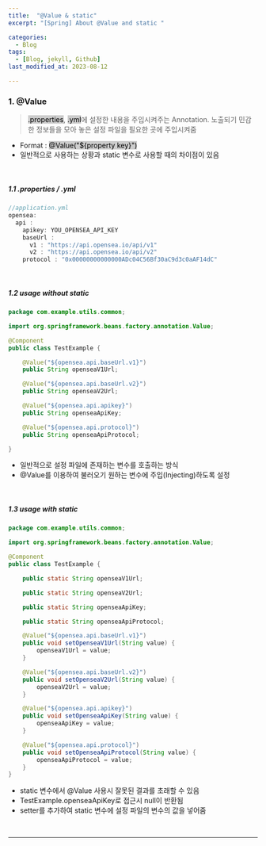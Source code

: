 ```yaml
---
title:  "@Value & static"
excerpt: "[Spring] About @Value and static "

categories:
  - Blog
tags:
  - [Blog, jekyll, Github]
last_modified_at: 2023-08-12

---
```

### 1. @Value

> <mark style="background-color:#cccccc">.properties</mark>, <mark style="background-color:#cccccc">.yml</mark>에 설정한 내용을 주입시켜주는 Annotation. 노출되기 민감한 정보들을 모아 놓은 설정 파일을 필요한 곳에 주입시켜줌

- Format : <mark style="background-color:#cccccc">@Value("${property key}")</mark>
- 일반적으로 사용하는 상황과 static 변수로 사용할 때의 차이점이 있음

<br />

##### 1.1  .properties / .yml


```java
//application.yml
opensea:
  api :
    apikey: YOU_OPENSEA_API_KEY
    baseUrl :
      v1 : "https://api.opensea.io/api/v1"
      v2 : "https://api.opensea.io/api/v2"
    protocol : "0x00000000000000ADc04C56Bf30aC9d3c0aAF14dC"
```


<br />

##### 1.2 usage without static

```java
package com.example.utils.common;

import org.springframework.beans.factory.annotation.Value;

@Component
public class TestExample {

    @Value("${opensea.api.baseUrl.v1}")
    public String openseaV1Url;

    @Value("${opensea.api.baseUrl.v2}")
    public String openseaV2Url;

    @Value("${opensea.api.apikey}")
    public String openseaApiKey;

    @Value("${opensea.api.protocol}")
    public String openseaApiProtocol;

}
```

- 일반적으로 설정 파일에 존재하는 변수를 호출하는 방식
- @Value를 이용하여 불러오기 원하는 변수에 주입(Injecting)하도록 설정


<br />

##### 1.3 usage with static


```java
package com.example.utils.common;

import org.springframework.beans.factory.annotation.Value;

@Component
public class TestExample {

    public static String openseaV1Url;

    public static String openseaV2Url;

    public static String openseaApiKey;

    public static String openseaApiProtocol;

    @Value("${opensea.api.baseUrl.v1}")
    public void setOpenseaV1Url(String value) {
        openseaV1Url = value;
    }

    @Value("${opensea.api.baseUrl.v2}")
    public void setOpenseaV2Url(String value) {
        openseaV2Url = value;
    }

    @Value("${opensea.api.apikey}")
    public void setOpenseaApiKey(String value) {
        openseaApiKey = value;
    }

    @Value("${opensea.api.protocol}")
    public void setOpenseaApiProtocol(String value) {
        openseaApiProtocol = value;
    }
}
```

- static 변수에서 @Value 사용시 잘못된 결과를 초래할 수 있음
- TestExample.openseaApiKey로 접근시 null이 반환됨
- setter를 추가하여 static 변수에 설정 파일의 변수의 값을 넣어줌

<br />

---